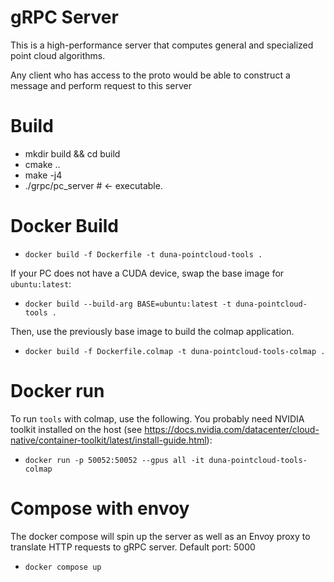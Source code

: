 # gRPC Server
This is a high-performance server that computes general and specialized point cloud algorithms.

Any client who has access to the proto would be able to construct a message and perform request to this server


# Build

- mkdir build && cd build
- cmake ..
- make -j4
- ./grpc/pc_server # <- executable.


# Docker Build

- `docker build -f Dockerfile -t duna-pointcloud-tools .`

If your PC does not have a CUDA device, swap the base image for `ubuntu:latest`:

- `docker build --build-arg BASE=ubuntu:latest -t duna-pointcloud-tools .`

Then, use the previously base image to build the colmap application.

- `docker build -f Dockerfile.colmap -t duna-pointcloud-tools-colmap .`

# Docker run

To run `tools` with colmap, use the following. You probably need NVIDIA toolkit installed on the host (see https://docs.nvidia.com/datacenter/cloud-native/container-toolkit/latest/install-guide.html):

- `docker run -p 50052:50052 --gpus all -it duna-pointcloud-tools-colmap`

# Compose with envoy
The docker compose will spin up the server as well as an Envoy proxy to translate HTTP requests to gRPC server. Default port: 5000
- `docker compose up`